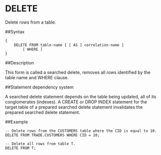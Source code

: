 # DELETE

Delete rows from a table.

##Syntax

``` pre
{
    DELETE FROM table-name [ [ AS ] correlation-name ]
        [ WHERE ]
}
```

<a id="reference_9518856325F74F79B13674B8E060E6C5__section_F763D37B83E54D828B8572FF3192C67F"></a>
##Description

This form is called a searched delete, removes all rows identified by the table name and WHERE clause.

<a id="reference_9518856325F74F79B13674B8E060E6C5__section_BAC4132F8CC247AD9959D1656C460D72"></a>

##Statement dependency system

A searched delete statement depends on the table being updated, all of its conglomerates (indexes). A CREATE or DROP INDEX statement for the target table of a prepared searched delete statement invalidates the prepared searched delete statement.

##Example

``` pre
-- Delete rows from the CUSTOMERS table where the CID is equal to 10.
DELETE FROM TRADE.CUSTOMERS WHERE CID = 10;

-- Delete all rows from table T.
DELETE FROM T;
```


